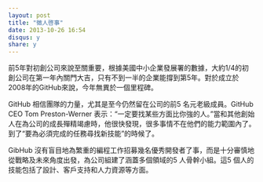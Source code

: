 ```yaml
---
layout: post
title: "徵人啓事"
date: 2013-10-26 16:54
disqus: y
share: y
---
```


前5年對初創公司來說至關重要，根據美國中小企業發展署的數據，大約1/4的初創公司在第一年內關門大吉，只有不到一半的企業能撐到第5年 ​​。對於成立於2008年的GitHub來說，今年無異於一個里程碑。

GitHub 相信團隊的力量，尤其是至今仍然留在公司的前5 名元老級成員。GitHub CEO Tom Preston-Werner 表示：“一定要找某些方面比你強的人。”當和其他創始人在為公司的成長殫精竭慮時，他很快發現，很多事情不在他們的能力範圍內了。到了“要為必須完成的任務尋找新技能”的時候了。

GibHub 沒有盲目地為繁重的編程工作招募幾名優秀開發者了事，而是十分審慎地從戰略及未來角度出發，為公司組建了涵蓋多個領域的5 人骨幹小組。這5 個人的技能包括了設計、客戶支持和人力資源等方面。